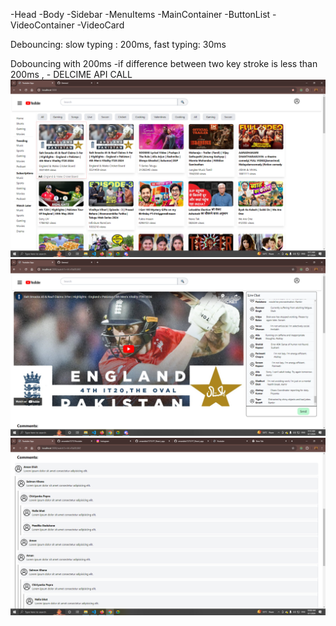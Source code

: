 -Head
-Body
-Sidebar
-MenuItems
-MainContainer
-ButtonList
-VideoContainer
-VideoCard

Debouncing:
slow typing : 200ms,
fast typing: 30ms

Dobouncing with 200ms
-if difference between two key stroke is less than 200ms , - DELCIME API CALL
![alt text](image.png)
![alt text](image-1.png)
![alt text](image-2.png)
